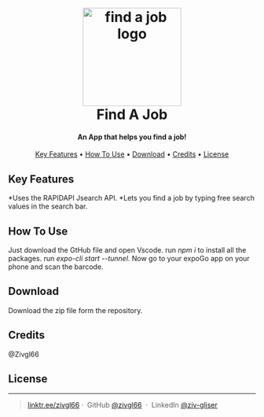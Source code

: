 
<h1 align="center">
  <br>
  <a href="http://www.amitmerchant.com/electron-markdownify"><img src="https://ibb.co/7YNHqLd" alt="find a job logo"
width="200"></a>
  <br>
  Find A Job
  <br>
</h1>

<h4 align="center">An App that helps you find a job! </h4>



<p align="center">
  <a href="#key-features">Key Features</a> •
  <a href="#how-to-use">How To Use</a> •
  <a href="#download">Download</a> •
  <a href="#credits">Credits</a> •
  <a href="#license">License</a>
</p>


## Key Features

*Uses the RAPIDAPI Jsearch API.
*Lets you find a job by typing free search values in the search bar.


## How To Use

Just download the GtHub file and open Vscode. run *npm i* to install all the packages. run *expo-cli start --tunnel*. 
Now go to your expoGo app on your phone and scan the barcode.

## Download

Download the zip file form the repository.


## Credits

@Zivgl66


## License

---

> [linktr.ee/zivgl66](https://linktr.ee/zivgl66)&nbsp;&middot;&nbsp;
> GitHub [@zivgl66](https://github.com/zivgl66) &nbsp;&middot;&nbsp;
> LinkedIn [@ziv-gliser](https://www.linkedin.com/in/ziv-gliser-b0734022b)

